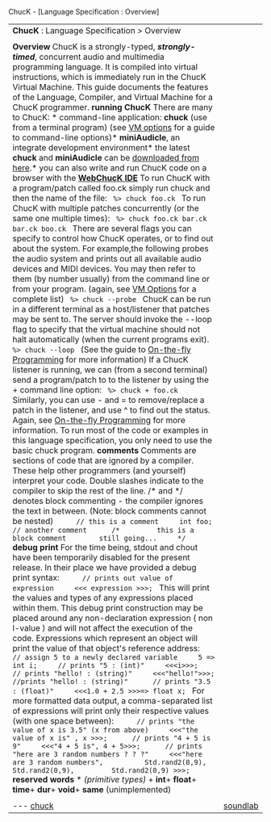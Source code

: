 ChucK - [Language Specification : Overview]





|  |  |
| --- | --- |
| **ChucK** : Language Specification > Overview  |  | | --- | | version: 1.5.x.x (numchucks) |  --- |
| |  | | --- | | (up): [language specification](./) | (next): [types, values, & variables](type.html) > | |
| **Overview** ChucK is a strongly-typed, ***strongly-timed***, concurrent audio and multimedia programming language. It is compiled into virtual instructions, which is immediately run in the ChucK Virtual Machine. This guide documents the features of the Language, Compiler, and Virtual Machine for a ChucK programmer.  **running ChucK** There are many to ChucK:   * command-line application: **chuck** (use from a terminal program)    (see [VM options](../program/vm.html) for a guide to command-line options)* **miniAudicle**, an integrate development environment* the latest **chuck** and **miniAudicle** can be [downloaded from here](../../release).* you can also write and run ChucK code on a browser with the **[WebChucK IDE](../../ide/)**   To run ChucK with a program/patch called foo.ck simply run chuck and then the name of the file:   ```  %> chuck foo.ck  ```   To run ChucK with multiple patches concurrently (or the same one multiple times):   ```  %> chuck foo.ck bar.ck bar.ck boo.ck  ```   There are several flags you can specify to control how ChucK operates, or to find out about the system. For example,the following probes the audio system and prints out all available audio devices and MIDI devices. You may then refer to them (by number usually) from the command line or from your program. (again, see [VM Options](../program/vm.html) for a complete list)   ```  %> chuck --probe  ```   ChucK can be run in a different terminal as a host/listener that patches may be sent to. The server should invoke the --loop flag to specify that the virtual machine should not halt automatically (when the current programs exit).   ```  %> chuck --loop  ```   (See the guide to [On-the-fly Programming](../program/otfp.html) for more information)  If a ChucK listener is running, we can (from a second terminal) send a program/patch to to the listener by using the + command line option:   ```  %> chuck + foo.ck  ```   Similarly, you can use - and = to remove/replace a patch in the listener, and use ^ to find out the status. Again, see [On-the-fly Programming](../program/otfp.html) for more information.  To run most of the code or examples in this language specification, you only need to use the basic chuck program.  **comments** Comments are sections of code that are ignored by a compiler. These help other programmers (and yourself) interpret your code. Double slashes indicate to the compiler to skip the rest of the line. /\* and \*/ denotes block commenting - the compiler ignores the text in between. (Note: block comments cannot be nested)  ```      // this is a comment     int foo; // another comment      /*         this is a block comment        still going...     */  ```  **debug print** For the time being, stdout and chout have been temporarily disabled for the present release. In their place we have provided a debug print syntax:  ```      // prints out value of expression     <<< expression >>>;  ```   This will print the values and types of any expressions placed within them. This debug print construction may be placed around any non-declaration expression ( non l-value ) and will not affect the execution of the code. Expressions which represent an object will print the value of that object's reference address:   ```      // assign 5 to a newly declared variable     5 => int i;     // prints "5 : (int)"     <<<i>>>;      // prints "hello! : (string)"     <<<"hello!">>>; //prints "hello! : (string)"      // prints "3.5 : (float)"     <<<1.0 + 2.5 >>>=> float x;  ```   For more formatted data output, a comma-separated list of expressions will print only their respective values (with one space between):   ```      // prints "the value of x is 3.5" (x from above)     <<<"the value of x is" , x >>>;      // prints "4 + 5 is 9"     <<<"4 + 5 is", 4 + 5>>>;      // prints "here are 3 random numbers ? ? ?"     <<<"here are 3 random numbers",          Std.rand2(0,9),          Std.rand2(0,9),         Std.rand2(0,9) >>>;   ```  **reserved words**  * *(primitive types)*   + **int**+ **float**+ **time**+ **dur**+ **void**+ **same** (unimplemented) |
| |  | | --- | | (up): [language specification](./) | (next): [types, values, & variables](type.html) > | |
| ---  [chuck](../../) | [soundlab](http://soundlab.cs.princeton.edu/) | [cs](http://www.cs.princeton.edu/) | [music](http://www.music.princeton.edu/) | [ccrma](http://ccrma.stanford.edu/) |